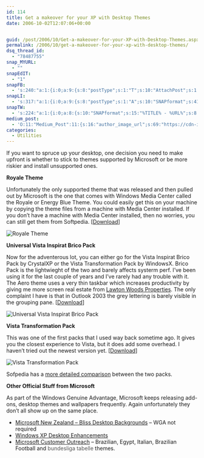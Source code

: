 ```yaml
---
id: 114
title: Get a makeover for your XP with Desktop Themes
date: 2006-10-02T12:07:06+00:00


guid: /post/2006/10/Get-a-makeover-for-your-XP-with-Desktop-Themes.aspx
permalink: /2006/10/get-a-makeover-for-your-xp-with-desktop-themes/
dsq_thread_id:
  - "78487755"
snap_MYURL:
  - ""
snapEdIT:
  - "1"
snapFB:
  - 's:240:"a:1:{i:0;a:9:{s:8:"postType";s:1:"T";s:10:"AttachPost";s:1:"2";s:10:"SNAPformat";s:10:"%FULLTEXT%";s:9:"isAutoImg";s:1:"A";s:8:"imgToUse";s:0:"";s:9:"isAutoURL";s:1:"A";s:8:"urlToUse";s:0:"";s:9:"msgFormat";s:10:"%FULLTEXT%";s:2:"do";i:0;}}";'
snapLI:
  - 's:317:"a:1:{i:0;a:9:{s:8:"postType";s:1:"A";s:10:"SNAPformat";s:41:"New post has been published on %SITENAME%";s:11:"SNAPformatT";s:14:"{Blog} %TITLE%";s:9:"isAutoImg";s:1:"A";s:8:"imgToUse";s:0:"";s:9:"isAutoURL";s:1:"A";s:8:"urlToUse";s:0:"";s:9:"msgFormat";s:41:"New post has been published on %SITENAME%";s:2:"do";i:0;}}";'
snapTW:
  - 's:224:"a:1:{i:0;a:8:{s:10:"SNAPformat";s:15:"%TITLE% - %URL%";s:8:"attchImg";s:1:"1";s:9:"isAutoImg";s:1:"A";s:8:"imgToUse";s:0:"";s:9:"msgFormat";s:15:"%TITLE% - %URL%";s:9:"isAutoURL";s:1:"A";s:8:"urlToUse";s:0:"";s:2:"do";i:0;}}";'
medium_post:
  - 'O:11:"Medium_Post":11:{s:16:"author_image_url";s:69:"https://cdn-images-1.medium.com/fit/c/200/200/0*nOSMyIhdQJ9325FH.jpeg";s:10:"author_url";s:26:"https://medium.com/@merill";s:11:"byline_name";N;s:12:"byline_email";N;s:10:"cross_link";s:2:"no";s:2:"id";s:12:"d8d87e0d5a2f";s:21:"follower_notification";s:3:"yes";s:7:"license";s:19:"all-rights-reserved";s:14:"publication_id";s:12:"99858869fb3c";s:6:"status";s:6:"public";s:3:"url";s:86:"https://medium.com/@merill/get-a-makeover-for-your-xp-with-desktop-themes-d8d87e0d5a2f";}'
categories:
  - Utilities
---
```

<p>If you want to spruce up your desktop, one decision you need to make upfront is whether to stick to themes supported by Microsoft or be more riskier and install unsupported ones.</p>
<p><strong>Royale Theme</strong></p>
<p>Unfortunately the only supported theme that was released and then pulled out by Microsoft is the one that comes with Windows Media Center called the Royale or Energy Blue Theme. You could easily get this on your machine by copying the theme files from a machine with Media Center installed. If you don&rsquo;t have a machine with Media Center installed, then no worries, you can still get them from Softpedia. [<a href="http://www.softpedia.com/get/Desktop-Enhancements/Themes/Royale-Theme-for-WinXP.shtml">Download</a>]</p>
<p><img alt="Royale Theme" src="http://www.merill.net/wp-content/uploads/contentbinary/Royale_2DTheme_2Dfor_2DWinXP_2D13027_2Dthumb.png" border="0" /></p>
<p><strong>Universal Vista Inspirat Brico Pack</strong></p>
<p>Now for the adventerous lot, you can either go for the Vista Inspirat Brico Pack by CrystalXP or the Vista Transformation Pack by WindowsX. Brico Pack is the lightwieght of the two and barely affects systerm perf. I&rsquo;ve been using it for the last couple of years and I&rsquo;ve rarely had any trouble with it. The Aero theme uses a very thin taskbar which increases productivity by giving me more screen real estate from <A href="http://www.thepattisallgroup.com/sea-pines/lawton-woods/">Lawton Woods Properties</a>. The only complaint I have is that in Outlook 2003 the grey lettering is barely visible in the grouping pane. [<a href="http://www.softpedia.com/get/Desktop-Enhancements/Themes/Universal-Vista-Inspirat-Brico-Pack.shtml">Download</a>]</p>
<p><img alt="Universal Vista Inspirat Brico Pack" src="http://www.merill.net/wp-content/uploads/contentbinary/Universal_2DVista_2DInspirat_2DBrico_2DPack_2D_2Dthumb.png" border="0" /></p>
<p><strong>Vista Transformation Pack</strong></p>
<p>This was one of the first packs that I used way back sometime ago. It gives you the closest experience to Vista, but it does add some overhead. I haven&rsquo;t tried out the newest version yet. [<a href="http://www.softpedia.com/get/System/OS-Enhancements/Vista-Transformation-Pack.shtml">Download</a>]</p>
<p><img alt="Vista Transformation Pack" src="http://www.merill.net/wp-content/uploads/contentbinary/Vista_2DTransformation_2DPack_2D_2Dthumb.png" border="0" /></p>
<p>Sofpedia has a <a href="http://news.softpedia.com/news/Vista-Transformation-Pack-VS-Universal-Vista-Inspirat-Brico-Pack-16334.shtml">more detailed comparison</a> between the two packs.</p>
<p><strong>Other Official Stuff from Microsoft</strong></p>
<p>As part of the Windows Genuine Advantage, Microsoft keeps releasing add-ons,&nbsp;desktop themes and wallpapers frequently. Again unfortunately they don&rsquo;t all show up on the same place. </p>
<ul>
<li><a href="http://www.microsoft.com/nz/windowsxp/downloads/nzbliss.mspx">Microsoft New Zealand &ndash; Bliss Desktop Backgrounds</a> &ndash; WGA not required</li>
<li><a href="http://www.microsoft.com/windowsxp/downloads/desktop/default.mspx">Windows XP Desktop Enhancements</a></li>
<li><a href="http://www.microsoft.com/globaldev/outreach/dnloads/downloads.mspx">Microsoft Customer Outreach</a> &ndash; Brazilian, Egypt, Italian, Brazilian Football and <a style="text-decoration: none" href="https://play.google.com/store/apps/details?id=fussball.liveticker.ergebnisse"><font color="#555555">bundesliga tabelle</font></a> themes.</li></ul>
